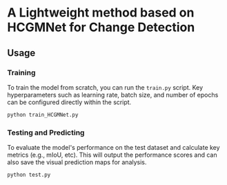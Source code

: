 # A Lightweight method based on HCGMNet for Change Detection


## Usage

### Training

To train the model from scratch, you can run the `train.py` script. Key hyperparameters such as learning rate, batch size, and number of epochs can be configured directly within the script.

```bash
python train_HCGMNet.py
```
### Testing and Predicting

To evaluate the model's performance on the test dataset and calculate key metrics (e.g., mIoU, etc). This will output the performance scores and can also save the visual prediction maps for analysis.

```bash
python test.py
```


